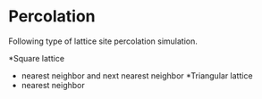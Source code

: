 # Percolation

Following type of lattice site percolation simulation.

 *Square lattice
  * nearest neighbor and next nearest neighbor
 *Triangular lattice
  * nearest neighbor

